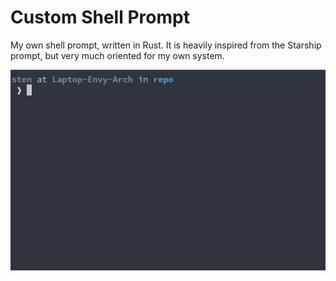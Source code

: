 # Custom Shell Prompt
My own shell prompt, written in Rust. It is heavily inspired from the Starship
prompt, but very much oriented for my own system.
<p align="center">
  <img src="./figs/example.gif" />
</p>
